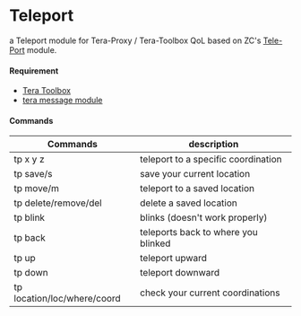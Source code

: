 # Teleport

a Teleport module for Tera-Proxy / Tera-Toolbox QoL based on ZC's [Tele-Port] module.


#### Requirement

  - [Tera Toolbox]
  - [tera message module]

#### Commands

| Commands | description |
| ------ | ------ |
| tp x y z | teleport to a specific coordination |
| tp save/s <name> | save your current location |
| tp move/m <name> | teleport to a saved location |
| tp delete/remove/del <name> | delete a saved location |
| tp blink | blinks (doesn't work properly) |
| tp back | teleports back to where you blinked |
| tp up <altitude> | teleport upward |
| tp down <altitude> | teleport downward |
| tp location/loc/where/coord | check your current coordinations |



   [Tera Toolbox]: <https://github.com/tera-toolbox/tera-toolbox>
   [tera message module]: <https://github.com/tera-mod/tera-message>
   [Tele-Port]: <https://github.com/tera-mod/Tele-Port>
